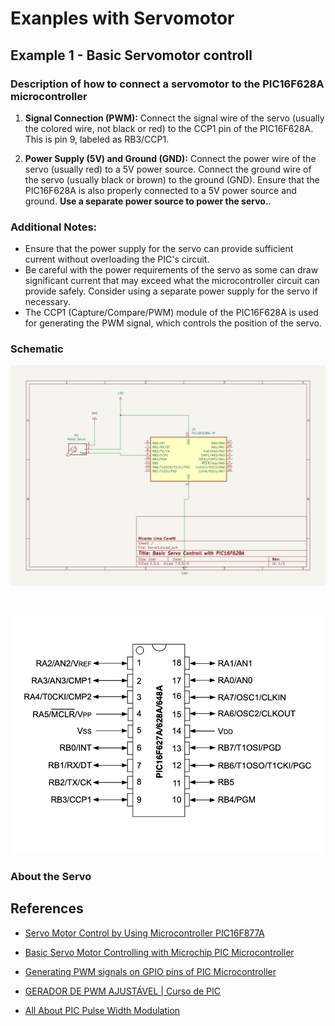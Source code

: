 # Exanples with Servomotor


## Example 1 - Basic Servomotor controll 
 

### Description of how to connect a servomotor to the PIC16F628A microcontroller

1. **Signal Connection (PWM):** Connect the signal wire of the servo (usually the colored wire, not black or red) to the CCP1 pin of the PIC16F628A. This is pin 9, labeled as RB3/CCP1.

2. **Power Supply (5V) and Ground (GND):** Connect the power wire of the servo (usually red) to a 5V power source. Connect the ground wire of the servo (usually black or brown) to the ground (GND). Ensure that the PIC16F628A is also properly connected to a 5V power source and ground. **Use a separate power source to power the servo.**.

### Additional Notes:

- Ensure that the power supply for the servo can provide sufficient current without overloading the PIC's circuit.
- Be careful with the power requirements of the servo as some can draw significant current that may exceed what the microcontroller circuit can provide safely. Consider using a separate power supply for the servo if necessary.
- The CCP1 (Capture/Compare/PWM) module of the PIC16F628A is used for generating the PWM signal, which controls the position of the servo.



### Schematic


![Basic Servo and PIC16F628A schematic](./schematic_servo_pic16f628a_01.jpg)

<BR>

![Basic Servo and PIC16F628A schematic](../../images/PIC16F628A_PINOUT.png)



### About the Servo




## References 

* [Servo Motor Control by Using Microcontroller PIC16F877A](https://www.instructables.com/Servo-Motor-Control-by-using-Microcontroller-PIC16/)
* [Basic Servo Motor Controlling with Microchip PIC Microcontroller](http://www.ermicro.com/blog/?p=771)
* [Generating PWM signals on GPIO pins of PIC Microcontroller](https://circuitdigest.com/microcontroller-projects/generating-pwm-signals-on-gpio-pins-of-pic-microcontroller)
* [GERADOR DE PWM AJUSTÁVEL | Curso de PIC](https://youtu.be/2Vc-I7it1rU?si=GxyW8qcaOKco1eZ8)

* [All About PIC Pulse Width Modulation](https://www.servomagazine.com/magazine/article/may2014_Henry)



